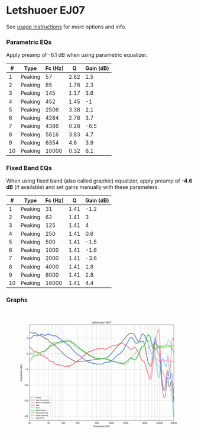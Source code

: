 # Letshuoer EJ07
See [usage instructions](https://github.com/jaakkopasanen/AutoEq#usage) for more options and info.

### Parametric EQs
Apply preamp of -6.1 dB when using parametric equalizer.

|   # | Type    |   Fc (Hz) |    Q |   Gain (dB) |
|-----|---------|-----------|------|-------------|
|   1 | Peaking |        57 | 2.82 |         1.5 |
|   2 | Peaking |        85 | 1.78 |         2.3 |
|   3 | Peaking |       145 | 1.17 |         3.6 |
|   4 | Peaking |       452 | 1.45 |        -1   |
|   5 | Peaking |      2506 | 3.38 |         2.1 |
|   6 | Peaking |      4284 | 2.78 |         3.7 |
|   7 | Peaking |      4386 | 0.28 |        -6.5 |
|   8 | Peaking |      5616 | 3.83 |         4.7 |
|   9 | Peaking |      6354 | 4.6  |         3.9 |
|  10 | Peaking |     10000 | 0.32 |         6.1 |

### Fixed Band EQs
When using fixed band (also called graphic) equalizer, apply preamp of **-4.6 dB** (if available) and set gains manually with these parameters.

|   # | Type    |   Fc (Hz) |    Q |   Gain (dB) |
|-----|---------|-----------|------|-------------|
|   1 | Peaking |        31 | 1.41 |        -1.2 |
|   2 | Peaking |        62 | 1.41 |         3   |
|   3 | Peaking |       125 | 1.41 |         4   |
|   4 | Peaking |       250 | 1.41 |         0.6 |
|   5 | Peaking |       500 | 1.41 |        -1.5 |
|   6 | Peaking |      1000 | 1.41 |        -1.6 |
|   7 | Peaking |      2000 | 1.41 |        -3.6 |
|   8 | Peaking |      4000 | 1.41 |         1.8 |
|   9 | Peaking |      8000 | 1.41 |         2.8 |
|  10 | Peaking |     16000 | 1.41 |         4.4 |

### Graphs
![](./Letshuoer%20EJ07.png)
